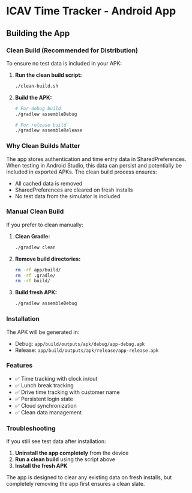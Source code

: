 # ICAV Time Tracker - Android App

## Building the App

### Clean Build (Recommended for Distribution)

To ensure no test data is included in your APK:

1. **Run the clean build script:**
   ```bash
   ./clean-build.sh
   ```

2. **Build the APK:**
   ```bash
   # For debug build
   ./gradlew assembleDebug
   
   # For release build
   ./gradlew assembleRelease
   ```

### Why Clean Builds Matter

The app stores authentication and time entry data in SharedPreferences. When testing in Android Studio, this data can persist and potentially be included in exported APKs. The clean build process ensures:

- All cached data is removed
- SharedPreferences are cleared on fresh installs
- No test data from the simulator is included

### Manual Clean Build

If you prefer to clean manually:

1. **Clean Gradle:**
   ```bash
   ./gradlew clean
   ```

2. **Remove build directories:**
   ```bash
   rm -rf app/build/
   rm -rf .gradle/
   rm -rf build/
   ```

3. **Build fresh APK:**
   ```bash
   ./gradlew assembleDebug
   ```

### Installation

The APK will be generated in:
- Debug: `app/build/outputs/apk/debug/app-debug.apk`
- Release: `app/build/outputs/apk/release/app-release.apk`

### Features

- ✅ Time tracking with clock in/out
- ✅ Lunch break tracking
- ✅ Drive time tracking with customer name
- ✅ Persistent login state
- ✅ Cloud synchronization
- ✅ Clean data management

### Troubleshooting

If you still see test data after installation:

1. **Uninstall the app completely** from the device
2. **Run a clean build** using the script above
3. **Install the fresh APK**

The app is designed to clear any existing data on fresh installs, but completely removing the app first ensures a clean slate. 